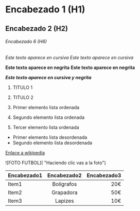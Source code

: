 # Encabezado 1 (H1)
## Encabezado 2 (H2)
###### Encabezado 6 (H6)

*Este texto aparece en cursiva*
_Este texto aparece en cursiva_

**Este texto aparece en negrita**
__Este texto aparece en negrita__

**_Este texto aparece en cursiva y negrita_**

1. TITULO 1
2. TITULO 2

1. Primer elemento lista ordenada
2. Segundo elemento lista ordenada
3. Tercer elemento lista ordenada

* Primer elemento lista desordenada
* Segundo elemento lista desordenada 

<html>
  </html>

  <head>
  </head>
  
  [Enlace a wikipedia](https://www.wikipedia.org/ "Haciendo clic vas a la foto")
  
![FOTO FUTBOL]( "Haciendo clic vas a la foto")

| Encabezado1 | Encabezado2 | Encabezado3 |
| ----------- | :---------: | ----------: |
| Item1       | Bolígrafos | 20€ |
| Item2       | Grapadora    | 50€ |
| Item3 | Lapizes | 10€ |

